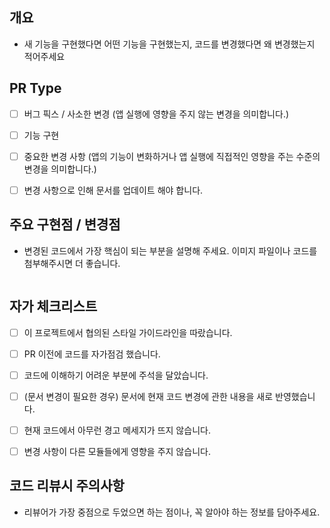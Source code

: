 ## 개요

- 새 기능을 구현했다면 어떤 기능을 구현했는지, 코드를 변경했다면 왜 변경했는지 적어주세요

## PR Type

- [ ] 버그 픽스 / 사소한 변경 (앱 실행에 영향을 주지 않는 변경을 의미합니다.)

- [ ] 기능 구현

- [ ] 중요한 변경 사항 (앱의 기능이 변화하거나 앱 실행에 직접적인 영향을 주는 수준의 변경을 의미합니다.)

- [ ] 변경 사항으로 인해 문서를 업데이트 해야 합니다.


## 주요 구현점 / 변경점

- 변경된 코드에서 가장 핵심이 되는 부분을 설명해 주세요. 이미지 파일이나 코드를 첨부해주시면 더 좋습니다.


```js

```

## 자가 체크리스트

- [ ] 이 프로젝트에서 협의된 스타일 가이드라인을 따랐습니다.

- [ ] PR 이전에 코드를 자가점검 했습니다.

- [ ] 코드에 이해하기 어려운 부분에 주석을 달았습니다.

- [ ] (문서 변경이 필요한 경우) 문서에 현재 코드 변경에 관한 내용을 새로 반영했습니다.

- [ ] 현재 코드에서 아무런 경고 메세지가 뜨지 않습니다.

- [ ] 변경 사항이 다른 모듈들에게 영향을 주지 않습니다.


## 코드 리뷰시 주의사항

- 리뷰어가 가장 중점으로 두었으면 하는 점이나, 꼭 알아야 하는 정보를 담아주세요.
